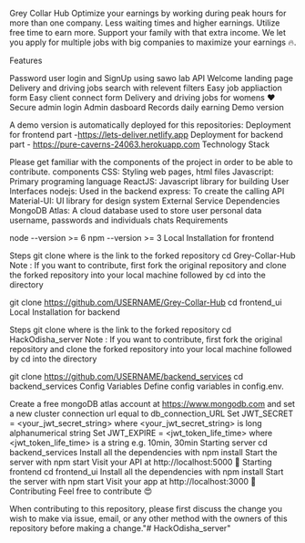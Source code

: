Grey Collar Hub
Optimize your earnings by working during peak hours for more than one company. Less waiting times and higher earnings. Utilize free time to earn more. Support your family with that extra income. We let you apply for multiple jobs with big companies to maximize your earnings 🔥.

Features

 Password user login and SignUp using sawo lab API
 Welcome landing page
 Delivery and driving jobs search with relevent filters
 Easy job appliaction form
 Easy client connect form
 Delivery and driving jobs for womens ❤️
 Secure admin login
 Admin dasboard
 Records daily earning
Demo version

A demo version is automatically deployed for this repositories:
Deployment for frontend part -https://lets-deliver.netlify.app
Deployment for backend part - https://pure-caverns-24063.herokuapp.com
Technology Stack

Please get familiar with the components of the project in order to be able to contribute.
components
CSS: Styling web pages, html files
Javascript: Primary programing language
ReactJS: Javascript library for building User Interfaces
nodejs: Used in the backend
express: To create the calling API
Material-UI: UI library for design system
External Service Dependencies
MongoDB Atlas: A cloud database used to store user personal data username, passwords and individuals chats
Requirements

node --version >= 6
npm --version >= 3
Local Installation for frontend

Steps
git clone <repository-url> where <repository-url>is the link to the forked repository
cd Grey-Collar-Hub
Note : If you want to contribute, first fork the original repository and clone the forked repository into your local machine followed by cd into the directory

git clone https://github.com/USERNAME/Grey-Collar-Hub
cd frontend_ui
Local Installation for backend

Steps
git clone <repository-url> where <repository-url>is the link to the forked repository
cd HackOdisha_server
Note : If you want to contribute, first fork the original repository and clone the forked repository into your local machine followed by cd into the directory

git clone https://github.com/USERNAME/backend_services
cd backend_services
Config Variables
Define config variables in config.env.

Create a free mongoDB atlas account at https://www.mongodb.com and set a new cluster connection url equal to db_connection_URL
Set JWT_SECRET = <your_jwt_secret_string> where <your_jwt_secret_string> is long alphanumerical string
Set JWT_EXPIRE = <jwt_token_life_time> where <jwt_token_life_time> is a string e.g. 10min, 30min
Starting server
cd backend_services
Install all the dependencies with npm install
Start the server with npm start
Visit your API at http://localhost:5000 🎉
Starting frontend
cd frontend_ui
Install all the dependencies with npm install
Start the server with npm start
Visit your app at http://localhost:3000 🎉
Contributing
Feel free to contribute 😍

When contributing to this repository, please first discuss the change you wish to make via issue, email, or any other method with the owners of this repository before making a change."# HackOdisha_server" 
